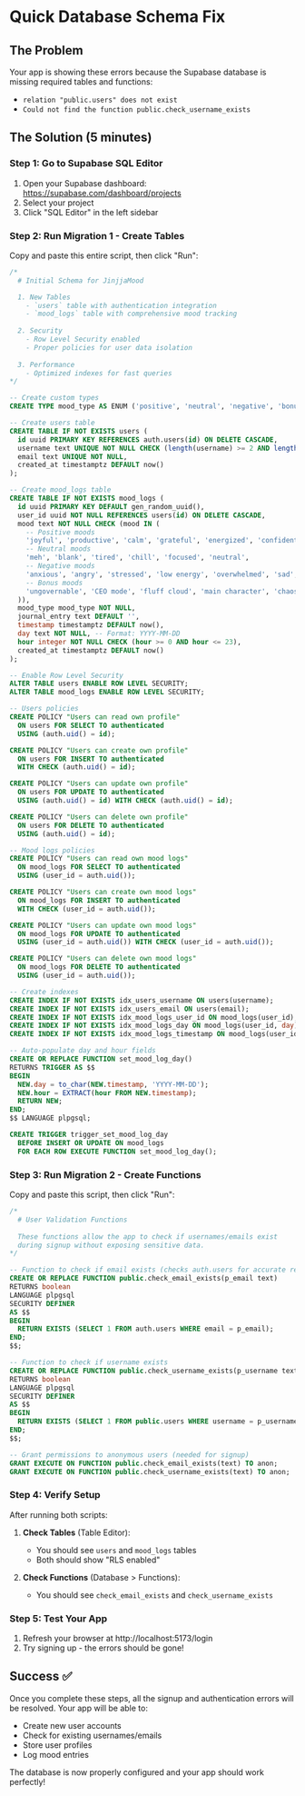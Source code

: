 # Quick Database Schema Fix

## The Problem
Your app is showing these errors because the Supabase database is missing required tables and functions:
- `relation "public.users" does not exist`
- `Could not find the function public.check_username_exists`

## The Solution (5 minutes)

### Step 1: Go to Supabase SQL Editor
1. Open your Supabase dashboard: https://supabase.com/dashboard/projects
2. Select your project
3. Click "SQL Editor" in the left sidebar

### Step 2: Run Migration 1 - Create Tables
Copy and paste this entire script, then click "Run":

```sql
/*
  # Initial Schema for JinjjaMood

  1. New Tables
    - `users` table with authentication integration
    - `mood_logs` table with comprehensive mood tracking
  
  2. Security
    - Row Level Security enabled
    - Proper policies for user data isolation
  
  3. Performance
    - Optimized indexes for fast queries
*/

-- Create custom types
CREATE TYPE mood_type AS ENUM ('positive', 'neutral', 'negative', 'bonus');

-- Create users table
CREATE TABLE IF NOT EXISTS users (
  id uuid PRIMARY KEY REFERENCES auth.users(id) ON DELETE CASCADE,
  username text UNIQUE NOT NULL CHECK (length(username) >= 2 AND length(username) <= 20),
  email text UNIQUE NOT NULL,
  created_at timestamptz DEFAULT now()
);

-- Create mood_logs table
CREATE TABLE IF NOT EXISTS mood_logs (
  id uuid PRIMARY KEY DEFAULT gen_random_uuid(),
  user_id uuid NOT NULL REFERENCES users(id) ON DELETE CASCADE,
  mood text NOT NULL CHECK (mood IN (
    -- Positive moods
    'joyful', 'productive', 'calm', 'grateful', 'energized', 'confident',
    -- Neutral moods
    'meh', 'blank', 'tired', 'chill', 'focused', 'neutral',
    -- Negative moods
    'anxious', 'angry', 'stressed', 'low energy', 'overwhelmed', 'sad',
    -- Bonus moods
    'ungovernable', 'CEO mode', 'fluff cloud', 'main character', 'chaos gremlin', 'soft launch'
  )),
  mood_type mood_type NOT NULL,
  journal_entry text DEFAULT '',
  timestamp timestamptz DEFAULT now(),
  day text NOT NULL, -- Format: YYYY-MM-DD
  hour integer NOT NULL CHECK (hour >= 0 AND hour <= 23),
  created_at timestamptz DEFAULT now()
);

-- Enable Row Level Security
ALTER TABLE users ENABLE ROW LEVEL SECURITY;
ALTER TABLE mood_logs ENABLE ROW LEVEL SECURITY;

-- Users policies
CREATE POLICY "Users can read own profile"
  ON users FOR SELECT TO authenticated
  USING (auth.uid() = id);

CREATE POLICY "Users can create own profile"
  ON users FOR INSERT TO authenticated
  WITH CHECK (auth.uid() = id);

CREATE POLICY "Users can update own profile"
  ON users FOR UPDATE TO authenticated
  USING (auth.uid() = id) WITH CHECK (auth.uid() = id);

CREATE POLICY "Users can delete own profile"
  ON users FOR DELETE TO authenticated
  USING (auth.uid() = id);

-- Mood logs policies
CREATE POLICY "Users can read own mood logs"
  ON mood_logs FOR SELECT TO authenticated
  USING (user_id = auth.uid());

CREATE POLICY "Users can create own mood logs"
  ON mood_logs FOR INSERT TO authenticated
  WITH CHECK (user_id = auth.uid());

CREATE POLICY "Users can update own mood logs"
  ON mood_logs FOR UPDATE TO authenticated
  USING (user_id = auth.uid()) WITH CHECK (user_id = auth.uid());

CREATE POLICY "Users can delete own mood logs"
  ON mood_logs FOR DELETE TO authenticated
  USING (user_id = auth.uid());

-- Create indexes
CREATE INDEX IF NOT EXISTS idx_users_username ON users(username);
CREATE INDEX IF NOT EXISTS idx_users_email ON users(email);
CREATE INDEX IF NOT EXISTS idx_mood_logs_user_id ON mood_logs(user_id);
CREATE INDEX IF NOT EXISTS idx_mood_logs_day ON mood_logs(user_id, day);
CREATE INDEX IF NOT EXISTS idx_mood_logs_timestamp ON mood_logs(user_id, timestamp DESC);

-- Auto-populate day and hour fields
CREATE OR REPLACE FUNCTION set_mood_log_day()
RETURNS TRIGGER AS $$
BEGIN
  NEW.day = to_char(NEW.timestamp, 'YYYY-MM-DD');
  NEW.hour = EXTRACT(hour FROM NEW.timestamp);
  RETURN NEW;
END;
$$ LANGUAGE plpgsql;

CREATE TRIGGER trigger_set_mood_log_day
  BEFORE INSERT OR UPDATE ON mood_logs
  FOR EACH ROW EXECUTE FUNCTION set_mood_log_day();
```

### Step 3: Run Migration 2 - Create Functions
Copy and paste this script, then click "Run":

```sql
/*
  # User Validation Functions
  
  These functions allow the app to check if usernames/emails exist
  during signup without exposing sensitive data.
*/

-- Function to check if email exists (checks auth.users for accurate results)
CREATE OR REPLACE FUNCTION public.check_email_exists(p_email text)
RETURNS boolean
LANGUAGE plpgsql
SECURITY DEFINER
AS $$
BEGIN
  RETURN EXISTS (SELECT 1 FROM auth.users WHERE email = p_email);
END;
$$;

-- Function to check if username exists
CREATE OR REPLACE FUNCTION public.check_username_exists(p_username text)
RETURNS boolean
LANGUAGE plpgsql
SECURITY DEFINER
AS $$
BEGIN
  RETURN EXISTS (SELECT 1 FROM public.users WHERE username = p_username);
END;
$$;

-- Grant permissions to anonymous users (needed for signup)
GRANT EXECUTE ON FUNCTION public.check_email_exists(text) TO anon;
GRANT EXECUTE ON FUNCTION public.check_username_exists(text) TO anon;
```

### Step 4: Verify Setup
After running both scripts:

1. **Check Tables** (Table Editor):
   - You should see `users` and `mood_logs` tables
   - Both should show "RLS enabled"

2. **Check Functions** (Database > Functions):
   - You should see `check_email_exists` and `check_username_exists`

### Step 5: Test Your App
1. Refresh your browser at http://localhost:5173/login
2. Try signing up - the errors should be gone!

## Success ✅
Once you complete these steps, all the signup and authentication errors will be resolved. Your app will be able to:
- Create new user accounts
- Check for existing usernames/emails
- Store user profiles
- Log mood entries

The database is now properly configured and your app should work perfectly!